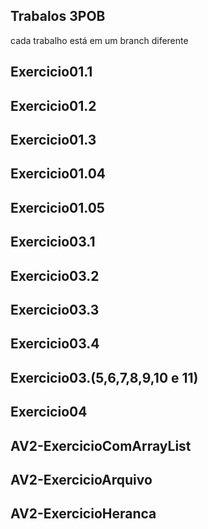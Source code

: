 ## Trabalos 3POB
cada trabalho está em um branch diferente
## Exercicio01.1
## Exercicio01.2
## Exercicio01.3
## Exercicio01.04
## Exercicio01.05
## Exercicio03.1
## Exercicio03.2
## Exercicio03.3
## Exercicio03.4
## Exercicio03.(5,6,7,8,9,10 e 11)
## Exercicio04
## AV2-ExercicioComArrayList
## AV2-ExercicioArquivo
## AV2-ExercicioHeranca
